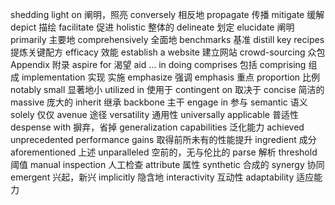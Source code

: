 shedding light on 阐明，照亮
conversely 相反地
propagate 传播
mitigate 缓解
depict 描绘
facilitate 促进
holistic 整体的
delineate 划定
elucidate 阐明
primarily 主要地
comprehensively 全面地
benchmarks 基准
distill key recipes 提炼关键配方
efficacy 效能
establish a website 建立网站
crowd-sourcing 众包
Appendix 附录
aspire for 渴望
aid ... in doing
comprises 包括
comprising 组成
implementation 实现 实施
emphasize 强调
emphasis 重点
proportion 比例
notably small 显著地小
utilized in 使用于
contingent on 取决于
concise 简洁的
massive 庞大的
inherit 继承
backbone 主干
engage in 参与
semantic 语义
solely 仅仅
avenue 途径
versatility 通用性
universally applicable 普适性
despense with 摒弃，省掉
generalization capabilities 泛化能力
achieved unprecedented performance gains 取得前所未有的性能提升
ingredient 成分
aforementioned 上述
unparalleled 空前的，无与伦比的
parse 解析
threshold 阈值
manual inspection 人工检查
attribute 属性
synthetic 合成的
synergy 协同
emergent 兴起，新兴
implicitly 隐含地
interactivity 互动性
adaptability 适应能力
